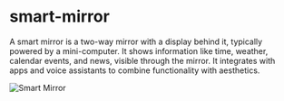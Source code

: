 # smart-mirror
A smart mirror is a two-way mirror with a display behind it, typically powered by a mini-computer. It shows information like time, weather, calendar events, and news, visible through the mirror. It integrates with apps and voice assistants to combine functionality with aesthetics.


![Smart Mirror](images/revolutionizing-home-health-rise-smart-mirrors-daily-wellness-harper-ftcoc)
